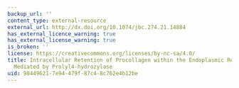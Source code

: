 ```yaml
---
backup_url: ''
content_type: external-resource
external_url: http://dx.doi.org/10.1074/jbc.274.21.14884
has_external_licence_warning: true
has_external_license_warning: true
is_broken: ''
license: https://creativecommons.org/licenses/by-nc-sa/4.0/
title: Intracellular Retention of Procollagen within the Endoplasmic Reticulum is
  Mediated by Prolyl4-hydrozylase
uid: 98449621-7e94-479f-87c4-8c762e4b12be
---
```

